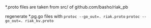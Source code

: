 
*.proto files are taken from src/ of github.com/basho/riak_pb

regenerate *.pg.go files with
  `protoc --go_out=. riak.proto`
  `protoc --go_out=. riak_kv.proto`
